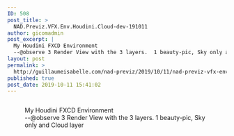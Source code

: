 ```yaml
---
ID: 508
post_title: >
  NAD.Previz.VFX.Env.Houdini.Cloud-dev-191011
author: gicomadmin
post_excerpt: |
  My Houdini FXCD Environment
  --@observe 3 Render View with the 3 layers.  1 beauty-pic, Sky only and Cloud layer
layout: post
permalink: >
  http://guillaumeisabelle.com/nad-previz/2019/10/11/nad-previz-vfx-env-houdini-cloud-dev-191011/
published: true
post_date: 2019-10-11 15:41:02
---
```

<!-- wp:image {"id":509} --><figure class="wp-block-image">

<img src="http://guillaumeisabelle.com/nad-previz/wp-content/uploads/sites/19/2019/10/image-9-1024x576.png" alt="" class="wp-image-509" /><figcaption>My Houdini FXCD Environment  
--@observe 3 Render View with the 3 layers. 1 beauty-pic, Sky only and Cloud layer</figcaption></figure> <!-- /wp:image -->